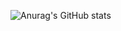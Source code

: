 ![Anurag's GitHub stats](https://github-readme-stats.vercel.app/api?username=KimNackHyeon&show_icons=true&theme=dracula)
